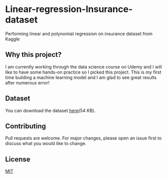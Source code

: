 # Linear-regression-Insurance-dataset
Performing linear and polynomial regression on insurance dataset from Kaggle 

## Why this project?
I am currently working through the data science course on Udemy and I will like to have some hands-on practice so I picked this project. This is my first time building a machine learning model and I am glad to see great results after numerous error!

## Dataset
You can download the dataset [here](https://www.kaggle.com/mirichoi0218/insurance/download)(54 KB).

## Contributing 
Pull requests are welcome. For major changes, please open an issue first to discuss what you would like to change.

## License
[MIT](https://choosealicense.com/licenses/mit/)
